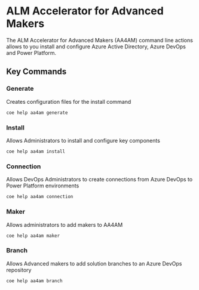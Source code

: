 # ALM Accelerator for Advanced Makers

The ALM Accelerator for Advanced Makers (AA4AM) command line actions allows to you install and configure Azure Active Directory, Azure DevOps and Power Platform.

## Key Commands

### Generate 

Creates configuration files for the install command

```
coe help aa4am generate
```

### Install

Allows Administrators to install and configure key components

```
coe help aa4am install
```

### Connection

Allows DevOps Administrators to create connections from Azure DevOps to Power Platform environments

```
coe help aa4am connection
```

### Maker

Allows administrators to add makers to AA4AM

```
coe help aa4am maker
```

### Branch

Allows Advanced makers to add solution branches to an Azure DevOps repository

```
coe help aa4am branch
```